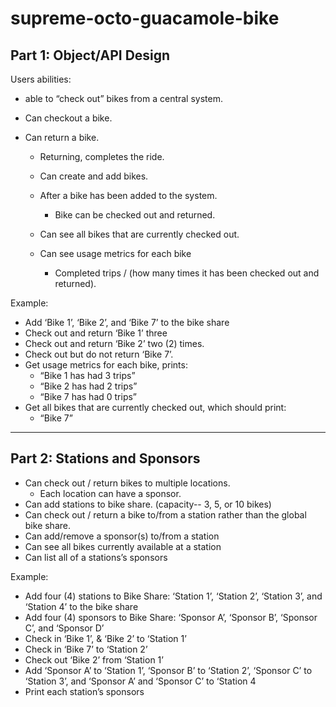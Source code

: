 # supreme-octo-guacamole-bike

## Part 1: Object/API Design

Users abilities:

- able to “check out” bikes from a central system.
- Can checkout a bike.
- Can return a bike.

  - Returning, completes the ride.

  - Can create and add bikes.
  - After a bike has been added to the system.
    - Bike can be checked out and returned.
  - Can see all bikes that are currently checked out.
  - Can see usage metrics for each bike
    - Completed trips / (how many times it has been checked out and returned).

Example:

- Add ‘Bike 1’, ‘Bike 2’, and ‘Bike 7’ to the bike share
- Check out and return ‘Bike 1’ three
- Check out and return ‘Bike 2’ two (2) times.
- Check out but do not return ‘Bike 7’.
- Get usage metrics for each bike, prints:
  - “Bike 1 has had 3 trips”
  - “Bike 2 has had 2 trips”
  - “Bike 7 has had 0 trips”
- Get all bikes that are currently checked out, which should print:
  - “Bike 7”

---

## Part 2: Stations and Sponsors

- Can check out / return bikes to multiple locations.
  - Each location can have a sponsor.
- Can add stations to bike share. (capacity-- 3, 5, or 10 bikes)
- Can check out / return a bike to/from a station rather than the global bike share.
- Can add/remove a sponsor(s) to/from a station
- Can see all bikes currently available at a station
- Can list all of a stations’s sponsors

Example:

- Add four (4) stations to Bike Share: ‘Station 1’, ‘Station 2’, ‘Station 3’, and ‘Station 4’ to the bike share
- Add four (4) sponsors to Bike Share: ‘Sponsor A’, ‘Sponsor B’, ‘Sponsor C’, and ‘Sponsor D’
- Check in ‘Bike 1’, & ‘Bike 2’ to ‘Station 1’
- Check in ‘Bike 7’ to ‘Station 2’
- Check out ‘Bike 2’ from ‘Station 1’
- Add ‘Sponsor A’ to ‘Station 1’, ‘Sponsor B’ to ‘Station 2’, ‘Sponsor C’ to ‘Station 3’, and ‘Sponsor A’ and ‘Sponsor C’ to ‘Station 4
- Print each station’s sponsors
